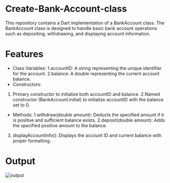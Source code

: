 # Create-Bank-Account-class
This repository contains a Dart implementation of a BankAccount class. The BankAccount class is designed to handle basic bank account operations such as depositing, withdrawing, and displaying account information.

# Features
- Class Variables:
1.accountID: A string representing the unique identifier for the account.
2.balance: A double representing the current account balance.
- Constructors:
1. Primary constructor to initialize both accountID and balance.
2.Named constructor (BankAccount.initial) to initialize accountID with the balance set to 0.
- Methods:
1.withdraw(double amount): Deducts the specified amount if it is positive and sufficient balance exists.
2.deposit(double amount): Adds the specified positive amount to the balance.
3. displayAccountInfo(): Displays the account ID and current balance with proper formatting.

# Output


![output](https://github.com/user-attachments/assets/4e2d753a-6cbd-485c-8791-c1ddf1f959e5)

